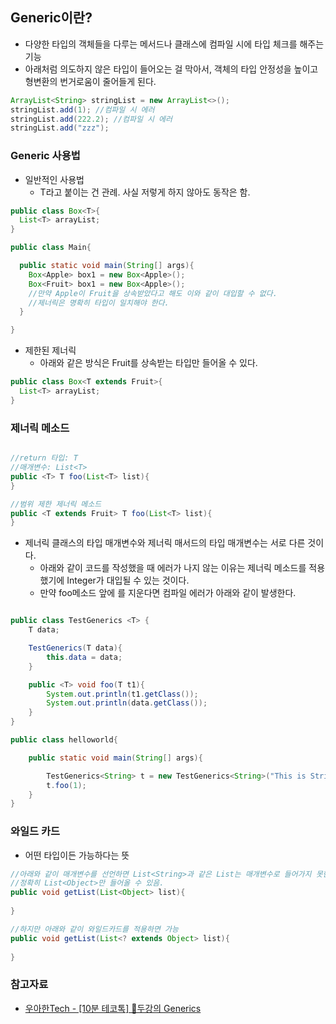 ## Generic이란?
- 다양한 타입의 객체들을 다루는 메서드나 클래스에 컴파일 시에 타입 체크를 해주는 기능
- 아래처럼 의도하지 않은 타입이 들어오는 걸 막아서, 객체의 타입 안정성을 높이고 형변환의 번거로움이 줄어들게 된다.
```java
ArrayList<String> stringList = new ArrayList<>();
stringList.add(1); //컴파일 시 에러
stringList.add(222.2); //컴파일 시 에러
stringList.add("zzz");
```

### Generic 사용법

- 일반적인 사용법
  * T라고 붙이는 건 관례. 사실 저렇게 하지 않아도 동작은 함.

```java
public class Box<T>{
  List<T> arrayList;
}

public class Main{

  public static void main(String[] args){
    Box<Apple> box1 = new Box<Apple>();
    Box<Fruit> box1 = new Box<Apple>(); 
    //만약 Apple이 Fruit을 상속받았다고 해도 이와 같이 대입할 수 없다.
    //제너릭은 명확히 타입이 일치해야 한다.
  }

}
```

- 제한된 제너릭
  * 아래와 같은 방식은 Fruit를 상속받는 타입만 들어올 수 있다.
```java
public class Box<T extends Fruit>{
  List<T> arrayList;
}
```

### 제너릭 메소드
```java

//return 타입: T
//매개변수: List<T>
public <T> T foo(List<T> list){
}

//범위 제한 제너릭 메소드
public <T extends Fruit> T foo(List<T> list){
}
```

- 제너릭 클래스의 타입 매개변수와 제너릭 매서드의 타입 매개변수는 서로 다른 것이다.
  * 아래와 같이 코드를 작성했을 때 에러가 나지 않는 이유는 제너릭 메소드를 적용했기에 Integer가 대입될 수 있는 것이다.
  * 만약 foo메소드 앞에 <T>를 지운다면 컴파일 에러가 아래와 같이 발생한다.
```java

public class TestGenerics <T> {
    T data;

    TestGenerics(T data){
        this.data = data;
    }

    public <T> void foo(T t1){
        System.out.println(t1.getClass());
        System.out.println(data.getClass());
    }
}

public class helloworld{

    public static void main(String[] args){

        TestGenerics<String> t = new TestGenerics<String>("This is String class");
        t.foo(1);
    }
}

```

### 와일드 카드

- 어떤 타입이든 가능하다는 뜻
```java
//아래와 같이 매개변수를 선언하면 List<String>과 같은 List는 매개변수로 들어가지 못한다.
//정확히 List<Object>만 들어올 수 있음.
public void getList(List<Object> list){
  
}

//하지만 아래와 같이 와일드카드를 적용하면 가능
public void getList(List<? extends Object> list){
  
}
```


### 참고자료
- [우아한Tech - [10분 테코톡] 💫두강의 Generics](https://www.youtube.com/watch?v=n28M8iryFPw)
